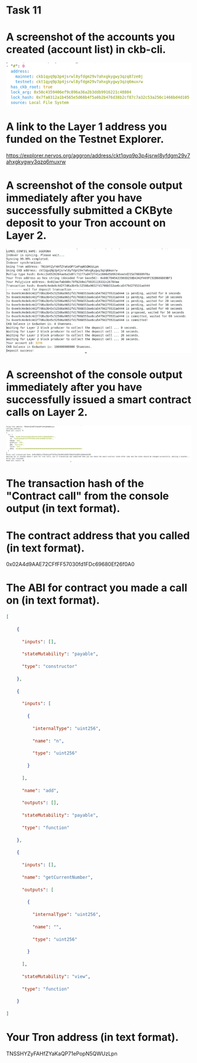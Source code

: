 # Task 11

# A screenshot of the accounts you created (account list) in ckb-cli.
![account-list](./account-list.png)

# A link to the Layer 1 address you funded on the Testnet Explorer.
https://explorer.nervos.org/aggron/address/ckt1qyq9p3p4jsrwl8yfdgm29v7ahxgkygwy3qzq6muxrw

# A screenshot of the console output immediately after you have successfully submitted a CKByte deposit to your Tron account on Layer 2.
![deposit-tron](./deposit-tron.png)

# A screenshot of the console output immediately after you have successfully issued a smart contract calls on Layer 2.
![execute-contract](./execute-contract.png)

#  The transaction hash of the "Contract call" from the console output (in text format).

# The contract address that you called (in text format).
0x02A4d9AAE72CFfFF57030fd1FDc69680Ef26f0A0

# The ABI for contract you made a call on (in text format).
```json
[

    {

      "inputs": [],

      "stateMutability": "payable",

      "type": "constructor"

    },

    {

      "inputs": [

        {

          "internalType": "uint256",

          "name": "n",

          "type": "uint256"

        }

      ],

      "name": "add",

      "outputs": [],

      "stateMutability": "payable",

      "type": "function"

    },

    {

      "inputs": [],

      "name": "getCurrentNumber",

      "outputs": [

        {

          "internalType": "uint256",

          "name": "",

          "type": "uint256"

        }

      ],

      "stateMutability": "view",

      "type": "function"

    }

]
```

# Your Tron address (in text format).
TNSSHYZyFAHfZYaKaQP71ePopN5QWUzLpn

